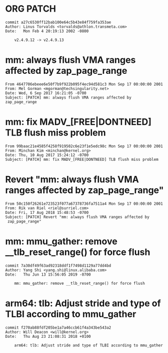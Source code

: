 # ORG PATCH
```
commit a27c6530ff12bab100e64c5b43e84f759fa353ae
Author: Linus Torvalds <torvalds@athlon.transmeta.com>
Date:   Mon Feb 4 20:19:13 2002 -0800

    v2.4.9.12 -> v2.4.9.13
```

# mm: always flush VMA ranges affected by zap_page_range
```
From 4647706ebeee6e50f7b9f922b095f4ec94d581c3 Mon Sep 17 00:00:00 2001
From: Mel Gorman <mgorman@techsingularity.net>
Date: Wed, 6 Sep 2017 16:21:05 -0700
Subject: [PATCH] mm: always flush VMA ranges affected by zap_page_range
```

# mm: fix MADV_[FREE|DONTNEED] TLB flush miss problem
```
From 99baac21e4585f4258f919502c6e23f1e5edc98c Mon Sep 17 00:00:00 2001
From: Minchan Kim <minchan@kernel.org>
Date: Thu, 10 Aug 2017 15:24:12 -0700
Subject: [PATCH] mm: fix MADV_[FREE|DONTNEED] TLB flush miss problem
```

# Revert "mm: always flush VMA ranges affected by zap_page_range"
```
From 50c150f26261e723523f077a67378736fa7511a4 Mon Sep 17 00:00:00 2001
From: Rik van Riel <riel@surriel.com>
Date: Fri, 17 Aug 2018 15:48:53 -0700
Subject: [PATCH] Revert "mm: always flush VMA ranges affected by
 zap_page_range"
```

# mm: mmu_gather: remove \__tlb_reset_range() for force flush
```
commit 7a30df49f63ad92318ddf1f7498d1129a77dd4bd
Author: Yang Shi <yang.shi@linux.alibaba.com>
Date:   Thu Jun 13 15:56:05 2019 -0700

    mm: mmu_gather: remove __tlb_reset_range() for force flush
```

# arm64: tlb: Adjust stride and type of TLBI according to mmu_gather 
```
commit f270ab88fdf205be1a7a46ccb61f4a343be543a2
Author: Will Deacon <will@kernel.org>
Date:   Thu Aug 23 21:08:31 2018 +0100

    arm64: tlb: Adjust stride and type of TLBI according to mmu_gather
```


